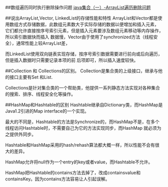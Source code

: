 ##数组遍历同时执行删除操作问题
<a href="http://xfhnever.github.io/blog/2014/07/22/java-collectionremoveproblem/">java集合（一）-ArrayList遍历删除问题</a>

##说出ArrayList,Vector, LinkedList的存储性能和特性
ArrayList和Vector都是使用数组方式存储数据，此数组元素数大于实际存储的数据以便增加和插入元素，
它们都允许直接按序号索引元素，但是插入元素要涉及数组元素移动等内存操作，所以索引数据快而插入
数据慢，Vector由于使用了synchronized方法（线程安全），通常性能上较ArrayList差，

而LinkedList使用双向链表实现存储，按序号索引数据需要进行前向或后向遍历，但是插入数据时只需要记录本项的前
后项即可，所以插入速度较快。

##Collection 和 Collections的区别。
Collection是集合类的上级接口，继承与他的接口主要有Set 和List.

Collections是针对集合类的一个帮助类，他提供一系列静态方法实现对各种集合的搜索、排序、线程安全化等操作。

##HashMap和Hashtable的区别
Hashtable继承自Dictionary类，而HashMap是Java1.2引进的Map interface的一个实现。

最大的不同是，Hashtable的方法是Synchronize的，而HashMap不是，在多个线程访问Hashtable时，不需要自己为它的方法实现同步，而HashMap 就必须为之提供外同步。 

Hashtable和HashMap采用的hash/rehash算法都大概一样，所以性能不会有很大的差异。

HashMap允许将null作为一个entry的key或者value，而Hashtable不允许。

HashMap把Hashtable的contains方法去掉了，改成containsvalue和containsKey。因为contains方法容易让人引起误解。 

##


